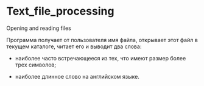 # Text_file_processing
Opening and reading files

Программа получает от пользователя имя файла, открывает
этот файл в текущем каталоге, читает его и выводит два слова:

- наиболее часто встречающееся из тех, что имеют размер более трех символов;

- наиболее длинное слово на английском языке.
